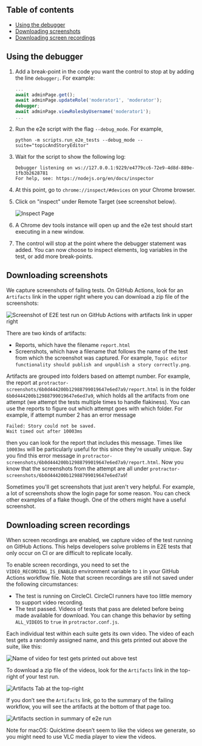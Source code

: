 ## Table of contents

* [Using the debugger](#using-the-debugger)
* [Downloading screenshots](#downloading-screenshots)
* [Downloading screen recordings](#downloading-screen-recordings)

## Using the debugger

1. Add a break-point in the code you want the control to stop at by adding the line `debugger;`. For example:

   ```js
   ...
   await adminPage.get();
   await adminPage.updateRole('moderator1', 'moderator');
   debugger;
   await adminPage.viewRolesbyUsername('moderator1');
   ...
   ```

2. Run the e2e script with the flag `--debug_mode`. For example,

   ```console
   python -m scripts.run_e2e_tests --debug_mode --suite="topicAndStoryEditor"
   ```

3. Wait for the script to show the following log:

   ```text
   Debugger listening on ws://127.0.0.1:9229/e4779cc6-72e9-4d8d-889e-1fb3b2628781
   For help, see: https://nodejs.org/en/docs/inspector
   ```

4. At this point, go to `chrome://inspect/#devices` on your Chrome browser.

5. Click on "inspect" under Remote Target (see screenshot below).

   ![Inspect Page](https://user-images.githubusercontent.com/11008603/88563290-714bac80-d04f-11ea-8b36-fc43c66d6e3d.png)

6. A Chrome dev tools instance will open up and the e2e test should start executing in a new window.

7. The control will stop at the point where the debugger statement was added. You can now choose to inspect elements, log variables in the test, or add more break-points.

## Downloading screenshots

We capture screenshots of failing tests. On GitHub Actions, look for an `Artifacts` link in the upper right where you can download a zip file of the screenshots:

![Screenshot of E2E test run on GitHub Actions with artifacts link in upper right](images/githubActionsArtifacts.png)

There are two kinds of artifacts:

* Reports, which have the filename `report.html`
* Screenshots, which have a filename that follows the name of the test from which the screenshot was captured. For example, `Topic editor functionality should publish and unpublish a story correctly.png`.

Artifacts are grouped into folders based on attempt number. For example, the report at `protractor-screenshots/6b0d444200b12988799019647e6ed7a9/report.html` is in the folder `6b0d444200b12988799019647e6ed7a9`, which holds all the artifacts from one attempt (we attempt the tests multiple times to handle flakiness). You can use the reports to figure out which attempt goes with which folder. For example, if attempt number 2 has an error message

```text
Failed: Story could not be saved.
Wait timed out after 10003ms
```

then you can look for the report that includes this message. Times like `10003ms` will be particularly useful for this since they're usually unique. Say you find this error message in `protractor-screenshots/6b0d444200b12988799019647e6ed7a9/report.html`. Now you know that the screenshots from the attempt are all under `protractor-screenshots/6b0d444200b12988799019647e6ed7a9`!

Sometimes you'll get screenshots that just aren't very helpful. For example, a lot of screenshots show the login page for some reason. You can check other examples of a flake though. One of the others might have a useful screenshot.

## Downloading screen recordings

When screen recordings are enabled, we capture video of the test running on GitHub Actions. This helps developers solve problems in E2E tests that only occur on CI or are difficult to replicate locally.

To enable screen recordings, you need to set the `VIDEO_RECORDING_IS_ENABLED` environment variable to `1` in your GitHub Actions workflow file. Note that screen recordings are still not saved under the following circumstances:

* The test is running on CircleCI. CircleCI runners have too little memory to support video recording.
* The test passed. Videos of tests that pass are deleted before being made available for download. You can change this behavior by setting `ALL_VIDEOS` to `true` in `protractor.conf.js`.

Each individual test within each suite gets its own video. The video of each test gets a randomly assigned name, and this gets printed out above the suite, like this:

![Name of video for test gets printed out above test](https://user-images.githubusercontent.com/52176783/118647333-486cf180-b7f2-11eb-999b-9edbbb89b5a7.png)

To download a zip file of the videos, look for the `Artifacts` link in the top-right of your test run.

![Artifacts Tab at the top-right](https://user-images.githubusercontent.com/52176783/118647397-5a4e9480-b7f2-11eb-868a-ea5b0058f378.png)

If you don’t see the `Artifacts` link, go to the summary of the failing workflow, you will see the artifacts at the bottom of that page too.

![Artifacts section in summary of e2e run](https://user-images.githubusercontent.com/52176783/118647358-502c9600-b7f2-11eb-9e41-a6f5f962ddfb.png)

Note for macOS: Quicktime doesn’t seem to like the videos we generate, so you might need to use VLC media player to view the videos.
